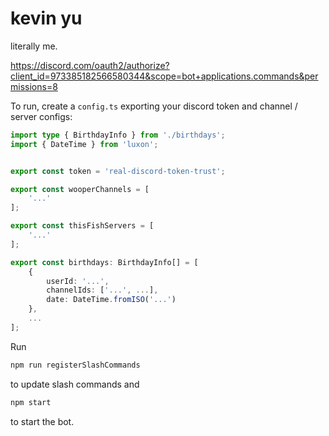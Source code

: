 # kevin yu
 literally me.

https://discord.com/oauth2/authorize?client_id=973385182566580344&scope=bot+applications.commands&permissions=8

To run, create a `config.ts` exporting your discord token and channel / server configs:
```ts
import type { BirthdayInfo } from './birthdays';
import { DateTime } from 'luxon';


export const token = 'real-discord-token-trust';

export const wooperChannels = [
    '...'
];

export const thisFishServers = [
    '...'
];

export const birthdays: BirthdayInfo[] = [
    {
        userId: '...',
        channelIds: ['...', ...],
        date: DateTime.fromISO('...')
    },
    ...
];
```
Run
```bash
npm run registerSlashCommands
```
to update slash commands and
```bash
npm start
```
to start the bot.
